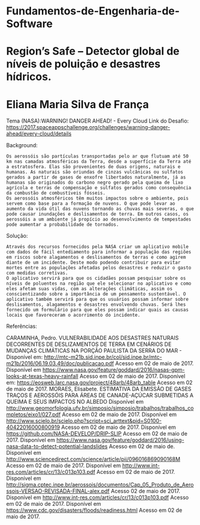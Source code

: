 # Fundamentos-de-Engenharia-de-Software

# Region’s Safe – Detector global de níveis de poluição e desastres hídricos. 
# Eliana Maria Silva de França



Tema (NASA):WARNING! DANGER AHEAD! - Every Cloud
Link do Desafio: https://2017.spaceappschallenge.org/challenges/warning-danger-ahead/every-cloud/details


 Background:

	Os aerossóis são partículas transportadas pelo ar que flutuam até 50 km nas camadas atmosféricas da Terra, desde a superfície da Terra até a estratosfera. Elas são provenientes de duas origens, naturais e humanas. As naturais são oriundas de cinzas vulcânicas ou sulfatos gerados a partir de gases de enxofre libertados naturalmente, já as humanas são originados do carbono negro gerado pela queima de lixo agrícola e terras de compensação e sulfatos gerados como consequência da combustão de combustíveis fósseis. 
	Os aerossóis atmosféricos têm muitos impactos sobre o ambiente, pois servem como base para a formação de nuvens. O que pode levar ao aumento da vida útil das nuvens tornando as chuvas mais severas, o que pode causar inundações e deslisamentos de terra. Em outros casos, os aerossóis a um ambiente já propício ao desenvolvimento de tempestades pode aumentar a probabilidade de tornados.


Solução:

	Através dos recursos fornecidos pela NASA criar um aplicativo mobile com dados de fácil entediamento para informar a população das regiões em riscos sobre alagamentos e deslisamentos de terras e como agirem diante de um incidente. Deste modo podendo contribuir para evitar mortes entre as populações afetadas pelos desastres e reduzir o gasto com medidas corretivas.
	O aplicativo servirá para que os cidadães possam pesquisar sobre os níveis de poluentes na região que ele selecionar no aplicativo e como eles afetam suas vidas, com as alterações climáticas, assim os conscientizando sobre a importância de um pensamento sustentável. O aplicativo também servirá para que os usuários possam informar sobre deslisamentos, alagamentos e desastres envolvendo chuvas. Será lhes fornecido um formulário para que eles possam indicar quais as causas locais que favoreceram o acorrimento do incidente.

Referências: 

CARAMINHA, Pedro. VULNERABILIDADE AOS DESASTRES NATURAIS DECORRENTES DE DESLIZAMENTOS DE TERRA EM CENÁRIOS DE MUDANÇAS CLIMÁTICAS NA PORÇÃO PAULISTA DA SERRA DO MAR - Disponível em: <http://mtc-m21b.sid.inpe.br/col/sid.inpe.br/mtc-m21b/2016/06.19.03.49/doc/publicacao.pdf>  Acesso em 02 de maio de 2017.
Disponível em <https://www.nasa.gov/feature/goddard/2016/nasas-gpm-looks-at-texas-heavy-rainfall> Acesso em 02 de maio de 2017.
Disponível em: <https://eosweb.larc.nasa.gov/project/48arb/48arb_table> Acesso em 02 de maio de 2017.
MORAES, Elisabete. ESTIMATIVA DA EMISSÃO DE GASES TRAÇOS E AEROSSÓIS PARA ÁREAS DE CANADE-AÇÚCAR SUBMETIDAS A QUEIMA E SEUS IMPACTOS NO ALBEDO  Disponível em <http://www.geomorfologia.ufv.br/simposio/simposio/trabalhos/trabalhos_completos/eixo1/027.pdf>  Acesso em 02 de maio de 2017.
Disponível em <http://www.scielo.br/scielo.php?script=sci_arttext&pid=S0100-40422016000800919> Acesso em 02 de maio de 2017.
Disponível em <https://github.com/NASA-DEVELOP/DRIP-SLIP> Acesso em 02 de maio de 2017.
Disponível em <https://www.nasa.gov/feature/goddard/2016/using-nasa-data-to-detect-potential-landslides>  Acesso em 02 de maio de.
Disponível em <http://www.sciencedirect.com/science/article/pii/096016869090168M> Acesso em 02 de maio de 2017.
Disponível em <http://www.int-res.com/articles/cr/13/c013p103.pdf> Acesso em 02 de maio de 2017.
Disponível em <http://sigma.cptec.inpe.br/aerossois/documentos/Cap_05_Produto_de_Aerossois-VERSAO-REVISADA-FINAL-alex.pdf> Acesso 02 de maio de 2017.
Disponível em <http://www.int-res.com/articles/cr/13/c013p103.pdf> Acesso em 02 de maio de 2017.
Disponível em <https://www.cdc.gov/disasters/floods/readiness.html>  Acesso em 02 de maio de 2017.
